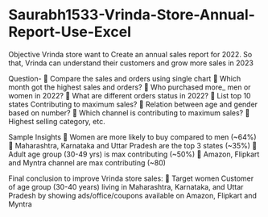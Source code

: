 # Saurabh1533-Vrinda-Store-Annual-Report-Use-Excel

Objective
Vrinda store want to Create an annual sales report for 2022. So that, Vrinda can understand their customers and grow more sales in 2023


Question-
	Compare the sales and orders using single chart
	Which month got the highest sales and orders?
	Who purchased more_ men or women in 2022?
	What are different orders status in 2022?
	List top 10 states Contributing to maximum sales?
	Relation between age and gender based on number?
	Which channel is contributing to maximum sales?
	Highest selling category, etc.

Sample Insights
	Women are more likely to buy compared to men (~64%)
	Maharashtra, Karnataka and Uttar Pradesh are the top 3 states (~35%)
	Adult age group (30-49 yrs) is max contributing (~50%)
	Amazon, Flipkart and Myntra channel are max contributing (~80)

Final conclusion to improve Vrinda store sales:
	Target women Customer of age group (30-40 years) living in Maharashtra, Karnataka, and Uttar Pradesh by showing ads/office/coupons available on Amazon, Flipkart and Myntra



